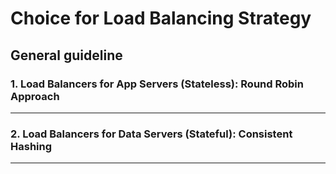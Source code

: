 # Choice for Load Balancing Strategy

## General guideline

### 1. Load Balancers for App Servers (Stateless): Round Robin Approach

---
### 2. Load Balancers for Data Servers (Stateful): Consistent Hashing

---

